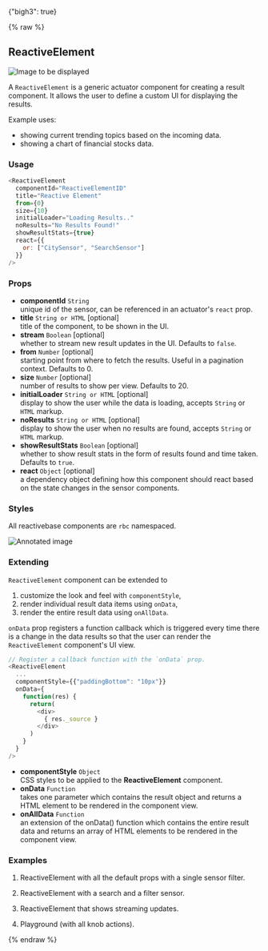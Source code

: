 {"bigh3": true}

{% raw %}

## ReactiveElement

![Image to be displayed](https://i.imgur.com/hwjCLss.png)

A `ReactiveElement` is a generic actuator component for creating a result component. It allows the user to define a custom UI for displaying the results.

Example uses:

* showing current trending topics based on the incoming data.
* showing a chart of financial stocks data.

### Usage

```js
<ReactiveElement
  componentId="ReactiveElementID"
  title="Reactive Element"
  from={0}
  size={10}
  initialLoader="Loading Results.."
  noResults="No Results Found!"
  showResultStats={true}
  react={{
    or: ["CitySensor", "SearchSensor"]
  }}
/>
```

### Props

- **componentId** `String`  
    unique id of the sensor, can be referenced in an actuator's `react` prop.
- **title** `String or HTML` [optional]  
    title of the component, to be shown in the UI.
- **stream** `Boolean` [optional]  
    whether to stream new result updates in the UI. Defaults to `false`.
- **from** `Number` [optional]  
    starting point from where to fetch the results. Useful in a pagination context. Defaults to 0.
- **size** `Number` [optional]  
    number of results to show per view. Defaults to 20.
- **initialLoader** `String or HTML` [optional]  
    display to show the user while the data is loading, accepts `String` or `HTML` markup.
- **noResults** `String or HTML` [optional]  
    display to show the user when no results are found, accepts `String` or `HTML` markup.
- **showResultStats** `Boolean` [optional]  
    whether to show result stats in the form of results found and time taken. Defaults to `true`.
- **react** `Object` [optional]  
    a dependency object defining how this component should react based on the state changes in the sensor components.

### Styles

All reactivebase components are `rbc` namespaced.

![Annotated image](https://i.imgur.com/KtDriR7.png)

### Extending

`ReactiveElement` component can be extended to
1. customize the look and feel with `componentStyle`,
2. render individual result data items using `onData`,
3. render the entire result data using  `onAllData`.

`onData` prop registers a function callback which is triggered every time there is a change in the data results so that the user can render the `ReactiveElement` component's UI view.

```js
// Register a callback function with the `onData` prop.
<ReactiveElement
  ...
  componentStyle={{"paddingBottom": "10px"}}
  onData={
    function(res) {
      return(
        <div>
          { res._source }
        </div>
      )
    }
  }
/>
```

- **componentStyle** `Object`  
    CSS styles to be applied to the **ReactiveElement** component.
- **onData** `Function`  
    takes one parameter which contains the result object and returns a HTML element to be rendered in the component view.
- **onAllData** `Function`  
    an extension of the onData() function which contains the entire result data and returns an array of HTML elements to be rendered in the component view.

### Examples

1. ReactiveElement with all the default props with a single sensor filter.

2. ReactiveElement with a search and a filter sensor.

3. ReactiveElement that shows streaming updates.

4. Playground (with all knob actions).

{% endraw %}
